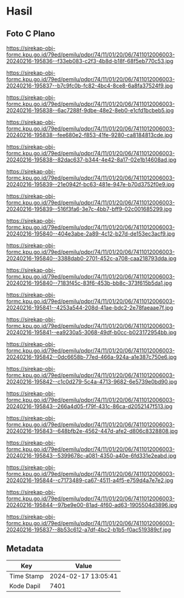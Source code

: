 # Hasil

## Foto C Plano

https://sirekap-obj-formc.kpu.go.id/79ed/pemilu/pdpr/74/11/01/20/06/7411012006003-20240216-195836--f33eb083-c2f3-4b8d-b18f-68f5eb770c53.jpg

https://sirekap-obj-formc.kpu.go.id/79ed/pemilu/pdpr/74/11/01/20/06/7411012006003-20240216-195837--b7c9fc0b-fc82-4bc4-8ce8-6a8fa37524f9.jpg

https://sirekap-obj-formc.kpu.go.id/79ed/pemilu/pdpr/74/11/01/20/06/7411012006003-20240216-195838--6ac7288f-9dbe-48e2-8eb0-e1cfd1bcbeb5.jpg

https://sirekap-obj-formc.kpu.go.id/79ed/pemilu/pdpr/74/11/01/20/06/7411012006003-20240216-195838--fee680e2-f853-41fe-9280-ca8184813cde.jpg

https://sirekap-obj-formc.kpu.go.id/79ed/pemilu/pdpr/74/11/01/20/06/7411012006003-20240216-195838--82dac637-b344-4e42-8a17-02e1b14608ad.jpg

https://sirekap-obj-formc.kpu.go.id/79ed/pemilu/pdpr/74/11/01/20/06/7411012006003-20240216-195839--21e0942f-bc63-481e-947e-b70d3752f0e9.jpg

https://sirekap-obj-formc.kpu.go.id/79ed/pemilu/pdpr/74/11/01/20/06/7411012006003-20240216-195839--516f3fa6-3e7c-4bb7-bff9-02c001685299.jpg

https://sirekap-obj-formc.kpu.go.id/79ed/pemilu/pdpr/74/11/01/20/06/7411012006003-20240216-195840--404e3abe-2a89-4c12-b27d-de153ec3acf9.jpg

https://sirekap-obj-formc.kpu.go.id/79ed/pemilu/pdpr/74/11/01/20/06/7411012006003-20240216-195840--3388dab0-2701-452c-a708-caa218793dda.jpg

https://sirekap-obj-formc.kpu.go.id/79ed/pemilu/pdpr/74/11/01/20/06/7411012006003-20240216-195840--7183f45c-83f6-453b-bb8c-373f615b5da1.jpg

https://sirekap-obj-formc.kpu.go.id/79ed/pemilu/pdpr/74/11/01/20/06/7411012006003-20240216-195841--4253a544-208d-41ae-bdc2-2e78faeaae7f.jpg

https://sirekap-obj-formc.kpu.go.id/79ed/pemilu/pdpr/74/11/01/20/06/7411012006003-20240216-195841--ea9230a5-3068-49df-b0cc-b023172954bb.jpg

https://sirekap-obj-formc.kpu.go.id/79ed/pemilu/pdpr/74/11/01/20/06/7411012006003-20240216-195842--0dc6658b-77ed-466a-924a-a1e387c750e6.jpg

https://sirekap-obj-formc.kpu.go.id/79ed/pemilu/pdpr/74/11/01/20/06/7411012006003-20240216-195842--c1c0d279-5c4a-4713-9682-6e5739e0bd90.jpg

https://sirekap-obj-formc.kpu.go.id/79ed/pemilu/pdpr/74/11/01/20/06/7411012006003-20240216-195843--266a4d05-f79f-431c-86ca-d2052147f513.jpg

https://sirekap-obj-formc.kpu.go.id/79ed/pemilu/pdpr/74/11/01/20/06/7411012006003-20240216-195843--648bfb2e-4562-447d-afe2-d806c8328808.jpg

https://sirekap-obj-formc.kpu.go.id/79ed/pemilu/pdpr/74/11/01/20/06/7411012006003-20240216-195843--5399678c-a081-4350-a40e-6fd331e2eabd.jpg

https://sirekap-obj-formc.kpu.go.id/79ed/pemilu/pdpr/74/11/01/20/06/7411012006003-20240216-195844--c7173489-ca67-4511-a4f5-e759d4a7e7e2.jpg

https://sirekap-obj-formc.kpu.go.id/79ed/pemilu/pdpr/74/11/01/20/06/7411012006003-20240216-195844--97be9e00-81ad-4f60-ad63-1905504d3896.jpg

https://sirekap-obj-formc.kpu.go.id/79ed/pemilu/pdpr/74/11/01/20/06/7411012006003-20240216-195837--8b53c612-a7df-4bc2-b1b5-f0ac519389cf.jpg


## Metadata

| Key        | Value               |
| ---------- | ------------------- |
| Time Stamp | 2024-02-17 13:05:41 |
| Kode Dapil | 7401                |



